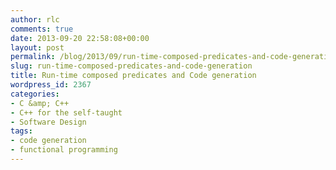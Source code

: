 ```yaml
---
author: rlc
comments: true
date: 2013-09-20 22:58:08+00:00
layout: post
permalink: /blog/2013/09/run-time-composed-predicates-and-code-generation/
slug: run-time-composed-predicates-and-code-generation
title: Run-time composed predicates and Code generation
wordpress_id: 2367
categories:
- C &amp; C++
- C++ for the self-taught
- Software Design
tags:
- code generation
- functional programming
---
```



